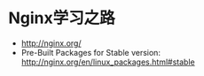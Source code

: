 # Nginx学习之路

* <http://nginx.org/>
* Pre-Built Packages for Stable version: <http://nginx.org/en/linux_packages.html#stable>
